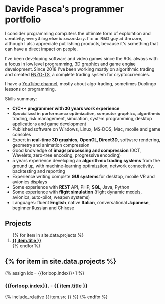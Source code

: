 # Davide Pasca's programmer portfolio

I consider programming computers the ultimate form of exploration and creativity, everything else is secondary. I'm an R&D guy at the core, although I also appreciate publishing products, because it's something that can have a direct impact on people.

I've been developing software and video games since the 90s, always with a focus in low level programming, 3D graphics and game engine development. Since 2018 I've been working mostly on algorithmic trading and created [ENZO-TS](https://www.enzobot.com), a complete trading system for cryptocurrencies.

I have a [YouTube channel](https://www.youtube.com/c/DavidePasca), mostly about algo-trading, sometimes Duolingo lessons or programming.

Skills summary:
- **C/C++ programmer with 30 years work experience**
- Specialized in performance optimization, computer graphics, algorithmic trading, risk management, simulation, system programming, desktop applications and game development
- Published software on Windows, Linux, MS-DOS, Mac, mobile and game consoles
- Expert in **real-time 3D graphics**, **OpenGL**, **Direct3D**, software rendering, geometry and animation compression
- Good knowledge of **image processing and compression** (DCT, Wavelets, zero-tree encoding, progressive encoding)
- 5 years experience developing an **algorithmic trading systems** from the ground up, with machine-learning optimization, network connectivity, backtesting and reporting
- Experience writing complete **GUI systems** for desktop, mobile VR and avionics displays
- Some experience with **REST** API, PHP, **SQL**, Java, Python
- Some experience with **flight simulation** (flight dynamic models, avionics, auto-pilot, weapon systems)
- Languages: fluent **English**, native **Italian**, conversational **Japanese**, beginner Russian and Chinese

## Projects

<ol>
  {% for item in site.data.projects %}
    <li>
      <b><a href="#{{ item.id }}">{{ item.title }}</a></b>
    </li>
  {% endfor %}
</ol>

{% for item in site.data.projects %}
---
  {% assign idx = {{forloop.index}}+1 %}
  <h3 id="{{ item.id }}">{{forloop.index}}. - {{ item.title }}</h3>
  {% include_relative {{ item.src }} %}
{% endfor %}

